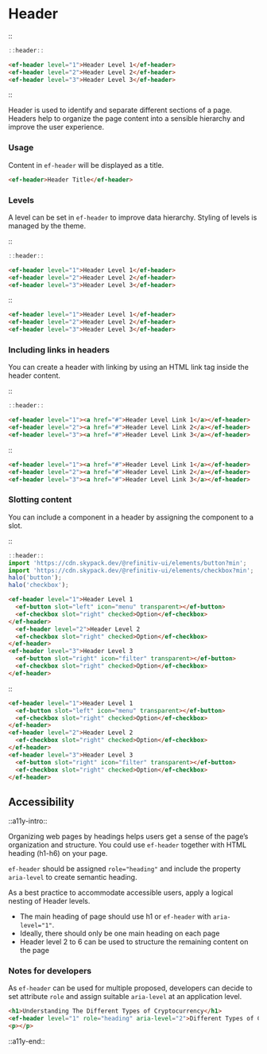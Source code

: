 <!--
type: page
title: Header
location: ./elements/header
layout: default
-->

# Header

::
```javascript
::header::
```
```html
<ef-header level="1">Header Level 1</ef-header>
<ef-header level="2">Header Level 2</ef-header>
<ef-header level="3">Header Level 3</ef-header>
```
::

Header is used to identify and separate different sections of a page. Headers help to organize the page content into a sensible hierarchy and improve the user experience.

### Usage

Content in `ef-header` will be displayed as a title.

```html
<ef-header>Header Title</ef-header>
```

### Levels

A level can be set in `ef-header` to improve data hierarchy. Styling of levels is managed by the theme.

::
```javascript
::header::
```
```html
<ef-header level="1">Header Level 1</ef-header>
<ef-header level="2">Header Level 2</ef-header>
<ef-header level="3">Header Level 3</ef-header>
```
::

```html
<ef-header level="1">Header Level 1</ef-header>
<ef-header level="2">Header Level 2</ef-header>
<ef-header level="3">Header Level 3</ef-header>
```

### Including links in headers
You can create a header with linking by using an HTML link tag inside the header content.

::
```javascript
::header::
```
```html
<ef-header level="1"><a href="#">Header Level Link 1</a></ef-header>
<ef-header level="2"><a href="#">Header Level Link 2</a></ef-header>
<ef-header level="3"><a href="#">Header Level Link 3</a></ef-header>
```
::

```html
<ef-header level="1"><a href="#">Header Level Link 1</a></ef-header>
<ef-header level="2"><a href="#">Header Level Link 2</a></ef-header>
<ef-header level="3"><a href="#">Header Level Link 3</a></ef-header>
```


### Slotting content
You can include a component in a header by assigning the component to a slot.

::
```javascript
::header::
import 'https://cdn.skypack.dev/@refinitiv-ui/elements/button?min';
import 'https://cdn.skypack.dev/@refinitiv-ui/elements/checkbox?min';
halo('button');
halo('checkbox');
```
```html
<ef-header level="1">Header Level 1
  <ef-button slot="left" icon="menu" transparent></ef-button>
  <ef-checkbox slot="right" checked>Option</ef-checkbox>
</ef-header>
  <ef-header level="2">Header Level 2
  <ef-checkbox slot="right" checked>Option</ef-checkbox>
</ef-header>
<ef-header level="3">Header Level 3
  <ef-button slot="right" icon="filter" transparent></ef-button>
  <ef-checkbox slot="right" checked>Option</ef-checkbox>
</ef-header>
```
::

```html
<ef-header level="1">Header Level 1
  <ef-button slot="left" icon="menu" transparent></ef-button>
  <ef-checkbox slot="right" checked>Option</ef-checkbox>
</ef-header>
<ef-header level="2">Header Level 2
  <ef-checkbox slot="right" checked>Option</ef-checkbox>
</ef-header>
<ef-header level="3">Header Level 3
  <ef-button slot="right" icon="filter" transparent></ef-button>
  <ef-checkbox slot="right" checked>Option</ef-checkbox>
</ef-header>
```


## Accessibility
::a11y-intro::

Organizing web pages by headings helps users get a sense of the page’s organization and structure. You could use `ef-header` together with HTML heading (h1-h6) on your page.

`ef-header` should be assigned `role="heading"` and include the property `aria-level` to create semantic heading. 

As a best practice to accommodate accessible users, apply a logical nesting of Header levels.

*	The main heading of page should use h1 or `ef-header` with `aria-level="1"`.
*	Ideally, there should only be one main heading on each page
*	Header level 2 to 6 can be used to structure the remaining content on the page

### Notes for developers
As `ef-header` can be used for multiple proposed, developers can decide to set attribute `role` and assign suitable `aria-level` at an application level. 

```html
<h1>Understanding The Different Types of Cryptocurrency</h1>
<ef-header level="1" role="heading" aria-level="2">Different Types of Crypto</ef-header>
<p></p>
```

::a11y-end::
